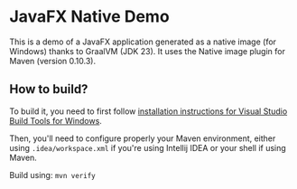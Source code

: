 # JavaFX Native Demo

This is a demo of a JavaFX application generated as a native image (for Windows) thanks to GraalVM (JDK 23). It uses the Native image plugin for Maven (version 0.10.3).

## How to build?

To build it, you need to first follow [installation instructions for Visual Studio Build Tools for Windows](https://medium.com/graalvm/using-graalvm-and-native-image-on-windows-10-9954dc071311).

Then, you'll need to configure properly your Maven environment, either using `.idea/workspace.xml` if you're using Intellij IDEA or your shell if using Maven.

Build using: `mvn verify`
